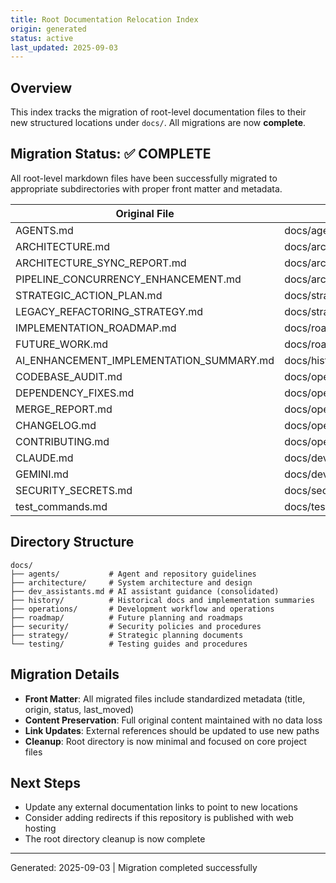 ```yaml
---
title: Root Documentation Relocation Index
origin: generated
status: active
last_updated: 2025-09-03
---
```


## Overview

This index tracks the migration of root-level documentation files to their new structured locations under `docs/`. All migrations are now **complete**.

## Migration Status: ✅ COMPLETE

All root-level markdown files have been successfully migrated to appropriate subdirectories with proper front matter and metadata.

| Original File | New Location | Category | Status |
|---------------|--------------|----------|--------|
| AGENTS.md | docs/agents/README.md | agents | migrated |
| ARCHITECTURE.md | docs/architecture/architecture.md | architecture | migrated |
| ARCHITECTURE_SYNC_REPORT.md | docs/architecture/sync_report_2025-09-02.md | architecture | migrated |
| PIPELINE_CONCURRENCY_ENHANCEMENT.md | docs/architecture/pipeline_concurrency_enhancement.md | architecture | migrated |
| STRATEGIC_ACTION_PLAN.md | docs/strategy/strategic_action_plan.md | strategy | migrated |
| LEGACY_REFACTORING_STRATEGY.md | docs/strategy/legacy_refactoring_strategy.md | strategy | migrated |
| IMPLEMENTATION_ROADMAP.md | docs/roadmap/implementation_roadmap.md | roadmap | migrated |
| FUTURE_WORK.md | docs/roadmap/future_work.md | roadmap | migrated |
| AI_ENHANCEMENT_IMPLEMENTATION_SUMMARY.md | docs/history/ai_enhancement_implementation_summary.md | history | migrated |
| CODEBASE_AUDIT.md | docs/operations/CODEBASE_AUDIT.md | operations | migrated |
| DEPENDENCY_FIXES.md | docs/operations/DEPENDENCY_FIXES.md | operations | migrated |
| MERGE_REPORT.md | docs/operations/MERGE_REPORT.md | operations | migrated |
| CHANGELOG.md | docs/operations/CHANGELOG.md | operations | migrated |
| CONTRIBUTING.md | docs/operations/CONTRIBUTING.md | operations | migrated |
| CLAUDE.md | docs/dev_assistants.md | dev-tools | migrated |
| GEMINI.md | docs/dev_assistants.md | dev-tools | migrated |
| SECURITY_SECRETS.md | docs/security/SECURITY_SECRETS.md | security | migrated |
| test_commands.md | docs/testing/DISCORD_TEST_COMMANDS.md | testing | migrated |

## Directory Structure

```text
docs/
├── agents/           # Agent and repository guidelines
├── architecture/     # System architecture and design
├── dev_assistants.md # AI assistant guidance (consolidated)
├── history/          # Historical docs and implementation summaries
├── operations/       # Development workflow and operations
├── roadmap/          # Future planning and roadmaps
├── security/         # Security policies and procedures
├── strategy/         # Strategic planning documents
└── testing/          # Testing guides and procedures
```

## Migration Details

- **Front Matter**: All migrated files include standardized metadata (title, origin, status, last_moved)
- **Content Preservation**: Full original content maintained with no data loss
- **Link Updates**: External references should be updated to use new paths
- **Cleanup**: Root directory is now minimal and focused on core project files

## Next Steps

- Update any external documentation links to point to new locations
- Consider adding redirects if this repository is published with web hosting
- The root directory cleanup is now complete

---
Generated: 2025-09-03 | Migration completed successfully
